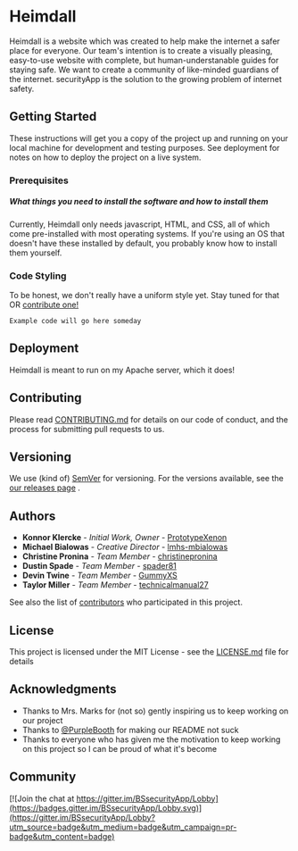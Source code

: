 # Heimdall

Heimdall is a website which was created to help make the internet a safer place for everyone. Our team's intention is to create a visually pleasing, easy-to-use website with complete, but human-understanable guides for staying safe. We want to create a community of like-minded guardians of the internet. securityApp is the solution to the growing problem of internet safety.

## Getting Started

These instructions will get you a copy of the project up and running on your local machine for development and testing purposes. See deployment for notes on how to deploy the project on a live system.

### Prerequisites

##### What things you need to install the software and how to install them

Currently, Heimdall only needs javascript, HTML, and CSS, all of which come pre-installed with most operating systems. If you're using an OS that doesn't have these installed by default, you probably know how to install them yourself.

### Code Styling

To be honest, we don't really have a uniform style yet. Stay tuned for that OR [contribute one!](https://github.com/PrototypeXenon/Heimdall/issues/1)

```
Example code will go here someday
```

## Deployment

Heimdall is meant to run on my Apache server, which it does!

## Contributing

Please read [CONTRIBUTING.md](https://github.com/PrototypeXenon/Heimdall/blob/master/CONTRIBUTING.md) for details on our code of conduct, and the process for submitting pull requests to us.

## Versioning

We use (kind of) [SemVer](http://semver.org/) for versioning. For the versions available, see the [our releases page](https://github.com/PrototypeXenon/Heimdall/releases) . 

## Authors

* **Konnor Klercke** - *Initial Work, Owner* - [PrototypeXenon](https://github.com/PrototypeXenon)
* **Michael Bialowas** - *Creative Director* - [lmhs-mbialowas](lmhs-mbialowas)
* **Christine Pronina** - *Team Member* - [christinepronina](https://github.com/christinepronina)
* **Dustin Spade** - *Team Member* - [spader81](https://github.com/spader81)
* **Devin Twine** - *Team Member* - [GummyXS](https://github.com/GummyXS)
* **Taylor Miller** - *Team Member* - [technicalmanual27](https://github.com/technicalmanual27)

See also the list of [contributors](https://github.com/PrototypeXenon/Heimdall/contributors) who participated in this project.

## License

This project is licensed under the MIT License - see the [LICENSE.md](LICENSE.md) file for details

## Acknowledgments

* Thanks to Mrs. Marks for (not so) gently inspiring us to keep working on our project
* Thanks to [@PurpleBooth](https://github.com/PurpleBooth) for making our README not suck
* Thanks to everyone who has given me the motivation to keep working on this project so I can be proud of what it's become

## Community

[![Join the chat at https://gitter.im/BSsecurityApp/Lobby](https://badges.gitter.im/BSsecurityApp/Lobby.svg)](https://gitter.im/BSsecurityApp/Lobby?utm_source=badge&utm_medium=badge&utm_campaign=pr-badge&utm_content=badge)
